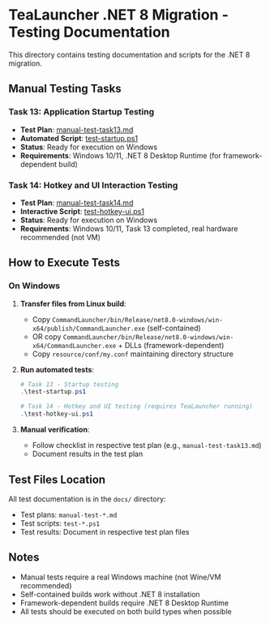 # TeaLauncher .NET 8 Migration - Testing Documentation

This directory contains testing documentation and scripts for the .NET 8 migration.

## Manual Testing Tasks

### Task 13: Application Startup Testing
- **Test Plan**: [manual-test-task13.md](manual-test-task13.md)
- **Automated Script**: [test-startup.ps1](test-startup.ps1)
- **Status**: Ready for execution on Windows
- **Requirements**: Windows 10/11, .NET 8 Desktop Runtime (for framework-dependent build)

### Task 14: Hotkey and UI Interaction Testing
- **Test Plan**: [manual-test-task14.md](manual-test-task14.md)
- **Interactive Script**: [test-hotkey-ui.ps1](test-hotkey-ui.ps1)
- **Status**: Ready for execution on Windows
- **Requirements**: Windows 10/11, Task 13 completed, real hardware recommended (not VM)

## How to Execute Tests

### On Windows

1. **Transfer files from Linux build**:
   - Copy `CommandLauncher/bin/Release/net8.0-windows/win-x64/publish/CommandLauncher.exe` (self-contained)
   - OR copy `CommandLauncher/bin/Release/net8.0-windows/win-x64/CommandLauncher.exe` + DLLs (framework-dependent)
   - Copy `resource/conf/my.conf` maintaining directory structure

2. **Run automated tests**:
   ```powershell
   # Task 13 - Startup testing
   .\test-startup.ps1

   # Task 14 - Hotkey and UI testing (requires TeaLauncher running)
   .\test-hotkey-ui.ps1
   ```

3. **Manual verification**:
   - Follow checklist in respective test plan (e.g., `manual-test-task13.md`)
   - Document results in the test plan

## Test Files Location

All test documentation is in the `docs/` directory:
- Test plans: `manual-test-*.md`
- Test scripts: `test-*.ps1`
- Test results: Document in respective test plan files

## Notes

- Manual tests require a real Windows machine (not Wine/VM recommended)
- Self-contained builds work without .NET 8 installation
- Framework-dependent builds require .NET 8 Desktop Runtime
- All tests should be executed on both build types when possible
